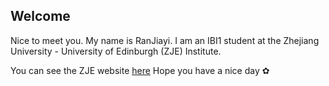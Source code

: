 ## Welcome 
Nice to meet you.
My name is RanJiayi.
I am an IBI1 student at the Zhejiang University - University of Edinburgh (ZJE) Institute.

You can see the ZJE website [here](https://zje.zju.edu.cn/zje/main.htm) 
Hope you have a nice day ✿
